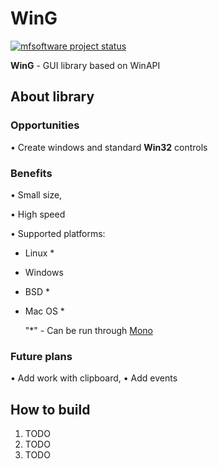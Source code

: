 # WinG
[![mfsoftware project status](https://img.shields.io/badge/MFSoftware-official-lightgrey.svg)](https://vk.com/mfsoftware)

**WinG** - GUI library based on WinAPI

## **About library**

### **Opportunities**
• Create windows and standard **Win32** controls 

### **Benefits**
• Small size,

• High speed

• Supported platforms:
- Linux *
- Windows
- BSD *
- Mac OS *
 
  "*" - Can be run through [Mono](https://www.mono-project.com/download/stable/ "You can download it under your platform here.")

### **Future plans**
• Add work with clipboard,
• Add events

## **How to build**
1. TODO
2. TODO
3. TODO
